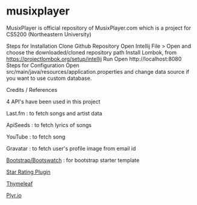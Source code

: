 # musixplayer
MusixPlayer is official repository of MusixPlayer.com which is a project for CS5200 (Northeastern University)

Steps for Installation
Clone Github Repository
Open Intellij
File > Open and choose the downloaded/cloned repository path
Install Lombok, from https://projectlombok.org/setup/intellij
Run
Open http://localhost:8080
Steps for Configuration
Open src/main/java/resources/application.properties and change data source if you want to use custom database.



Credits / References

4 API's have been used in this project

Last.fm : to fetch songs and artist data

ApiSeeds : to fetch lyrics of songs

YouTube : to fetch song

Gravatar : to fetch user's profile image from email id

[Bootstrap/Bootswatch](https://bootswatch.com/)  : for bootstrap starter template

[Star Rating Plugin](https://www.jqueryscript.net/other/Simple-Select-Based-Star-Rating-Plugin-with-jQuery-ComboStars.html)

[Thymeleaf](https://www.thymeleaf.org/doc/tutorials/2.1/usingthymeleaf.html)

[Plyr.io](https://plyr.io/)


